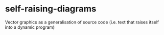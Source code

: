 # self-raising-diagrams
Vector graphics as a generalisation of source code (i.e. text that raises itself into a dynamic program)
